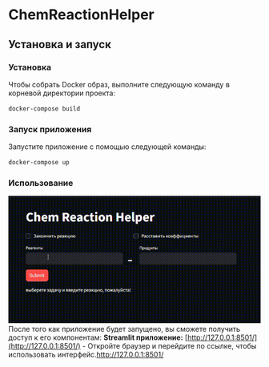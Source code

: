 # ChemReactionHelper
## Установка и запуск
### Установка
Чтобы собрать Docker образ, выполните следующую команду в корневой директории проекта:

```bash
docker-compose build
```
### Запуск приложения

Запустите приложение с помощью следующей команды:

```bash
docker-compose up
```
### Использование
![](ChemReactionHelper.gif)
После того как приложение будет запущено, вы сможете получить доступ к его компонентам:
**Streamlit приложение:** [http://127.0.0.1:8501/](http://127.0.0.1:8501/) - Откройте браузер и перейдите по ссылке, чтобы использовать интерфейс.http://127.0.0.1:8501/
